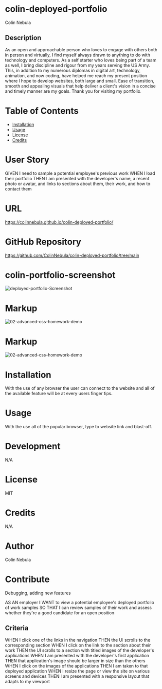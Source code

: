 # colin-deployed-portfolio


Colin Nebula 

## Description
As an open and approachable person who loves to engage with others both in person and virtually, 
I find myself always drawn to anything to do with technology and computers. 
As a self starter who loves being part of a team as well, I bring discipline and rigour from my years serving the US Army. 
This, in addition to my numerous diplomas in digital art, technology, animation, 
and now coding, have helped me reach my present position where I hope to develop websites, 
both large and small. Ease of transition, smooth and appealing visuals that help deliver a client's vision in a concise and timely manner are my goals. 
Thank you for visiting my portfolio.

# Table of Contents

* [Installation](#installation)
* [Usage](#usage)
* [License](#license)
* [Credits](#credits)

# User Story
GIVEN I need to sample a potential employee's previous work
WHEN I load their portfolio
THEN I am presented with the developer's name, a recent photo or avatar, and links to sections about them, their work, and how to contact them

# URL
https://colinnebula.github.io/colin-deployed-portfolio/


# GitHub Repository
https://github.com/ColinNebula/colin-deployed-portfolio/tree/main


# colin-portfolio-screenshot
![deployed-portfolio-Screenshot ](https://user-images.githubusercontent.com/57843842/128657732-05d63cd1-fc42-4302-b4d6-fb124bd42295.jpg)

# Markup
![02-advanced-css-homework-demo](https://user-images.githubusercontent.com/57843842/125211900-c5a76680-e277-11eb-8a79-b288d76951ee.gif)



# Markup
![02-advanced-css-homework-demo](https://user-images.githubusercontent.com/57843842/125211900-c5a76680-e277-11eb-8a79-b288d76951ee.gif)


# Installation 
With the use of any browser the user can connect to the website and all of the available feature will be at every users finger tips.

# Usage
With the use all of the popular browser, type to website link and blast-off.

# Development 
N/A

# License 
MIT

# Credits
N/A

# Author
Colin Nebula

# Contribute
Debugging, adding new features


AS AN employer
I WANT to view a potential employee's deployed portfolio of work samples
SO THAT I can review samples of their work and assess whether they're a good candidate for an open position


## Criteria
WHEN I click one of the links in the navigation
THEN the UI scrolls to the corresponding section
WHEN I click on the link to the section about their work
THEN the UI scrolls to a section with titled images of the developer's applications
WHEN I am presented with the developer's first application
THEN that application's image should be larger in size than the others
WHEN I click on the images of the applications
THEN I am taken to that deployed application
WHEN I resize the page or view the site on various screens and devices
THEN I am presented with a responsive layout that adapts to my viewport
